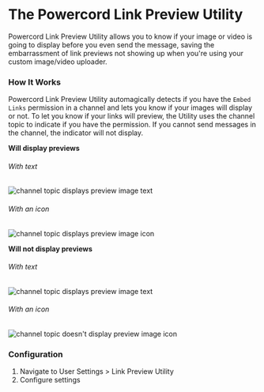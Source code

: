# The Powercord Link Preview Utility

Powercord Link Preview Utility allows you to know if your image or video is going to display before you even send the message, saving the embarrassment of link previews not showing up when you're using your custom image/video uploader.

### How It Works

Powercord Link Preview Utility automagically detects if you have the `Embed Links` permission in a channel and lets you know if your images will display or not. To let you know if your links will preview, the Utility uses the channel topic to indicate if you have the permission. If you cannot send messages in the channel, the indicator will not display.

**Will display previews**

###### With text

![channel topic displays preview image text](https://i.adiscorduser.com/kZZiUsS.png)

###### With an icon

![channel topic displays preview image icon](https://i.adiscorduser.com/WQoZQCR.png)

**Will not display previews**

###### With text

![channel topic displays preview image text](https://i.adiscorduser.com/aqOYfKT.png)

###### With an icon

![channel topic doesn't display preview image icon](https://i.adiscorduser.com/qIVtRrL.png)

### Configuration

1. Navigate to User Settings > Link Preview Utility
2. Configure settings